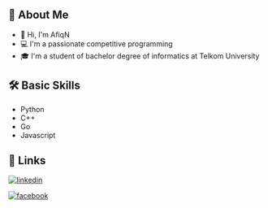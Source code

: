 <!-- ![](https://camo.githubusercontent.com/5ddf73ad3a205111cf8c686f687fc216c2946a75005718c8da5b837ad9de78c9/68747470733a2f2f7468756d62732e6766796361742e636f6d2f4576696c4e657874446576696c666973682d736d616c6c2e676966) -->
## 🚀 About Me

- 👋 Hi, I'm AfiqN
- 💻 I'm a passionate competitive programming
- 🎓 I'm a student of bachelor degree of informatics at Telkom University

## 🛠 Basic Skills
- Python 
- C++
- Go
- Javascript

## 🔗 Links
[![linkedin](https://img.shields.io/badge/linkedin-0A66C2?style=for-the-badge&logo=linkedin&logoColor=white)](https://www.linkedin.com/in/ahmad-taufiq-nur-rohman-aaa3b91a6/)

[![facebook](https://img.shields.io/badge/Facebook-1877F2?style=for-the-badge&logo=facebook&logoColor=white)](https://www.facebook.com/afiq.nurrohman.6)
